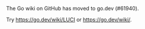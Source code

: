 The Go wiki on GitHub has moved to go.dev (#61940).

Try <https://go.dev/wiki/LUCI> or <https://go.dev/wiki/>.

